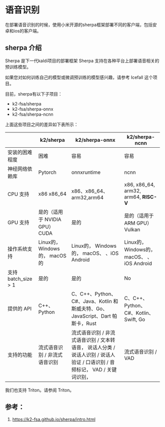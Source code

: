 # 语音识别

在部署语音识别的时候，使用小米开源的sherpa框架部署不同的客户端，包括安卓和ios的客户端。

## sherpa 介绍

Sherpa 是下一代kaldi项目的部署框架
Sherpa 支持在各种平台上部署语音相关的预训练模型。

如果您对如何训练自己的模型或微调预训练的模型感兴趣，请参考 Icefall 这个项目。

目前，sherpa有以下子项目：

* k2-fsa/sherpa
* k2-fsa/sherpa-onnx
* k2-fsa/sherpa-ncnn

上面这些项目之间的差异如下表所示：

|  | k2/sherpa | k2/sherpa-onnx | k2/sherpa-ncnn|
|---| ------|------|----|
| 安装的困难程度| 困难 |容易| 容易|
|神经网络依赖库| Pytorch | onnxruntime|ncnn| 
| CPU 支持 | x86 x86_64 | x86、x86_64、 arm32,arm64 |x86, x86_64, arm32, arm64, **RISC-V**|
|GPU 支持| 是的（适用于 NVIDIA GPU）CUDA | 是的 | 是的（适用于 ARM GPU）Vulkan|
|操作系统支持 | Linux的， Windows的， macOS 的| Linux的， Windows的， macOS、 、iOS Android | Linux的， Windows的， macOS、 、iOS Android |
| 支持 batch_size > 1 |   是的 | 是的 | No|
|提供的 API| C++、Python| C、C++、Python、 C#、Java、Kotlin 和 斯威夫特、Go、 JavaScript、Dart 帕斯卡，Rust | C、C++、Python、 C#、Kotlin、 Swift, Go
|支持的功能 |流式语音识别 / 非流式语音识别 |流式语音识别 / 非流式语音识别 / 文本转语音， 说话人分类 / 说话人识别 / 说话人验证 / 口语识别 / 音频标记， VAD / 关键词识别， |流式语音识别 / VAD |

我们也支持 Triton。请参阅 Triton。

## 参考：
1. https://k2-fsa.github.io/sherpa/intro.html